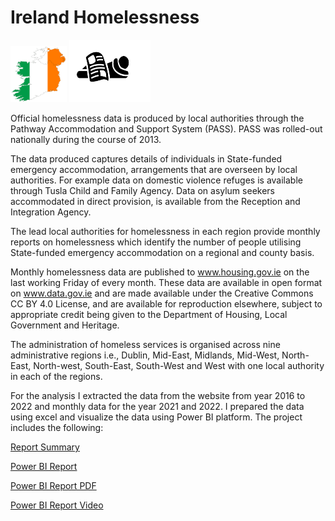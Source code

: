 # Ireland Homelessness 
<img src="Map5.png" alt="Map" width="90" height="90"/> <img src="icon.png" alt="icon" width="130" height="100"/>

Official homelessness data is produced by local authorities through the Pathway Accommodation and Support System (PASS). PASS was rolled-out nationally during the course of 2013.

The data produced captures details of individuals in State-funded emergency accommodation, arrangements that are overseen by local authorities. For example data on domestic violence refuges is available through Tusla Child and Family Agency. Data on asylum seekers accommodated in direct provision, is available from the Reception and Integration Agency.

The lead local authorities for homelessness in each region provide monthly reports on homelessness which identify the number of people utilising State-funded emergency accommodation on a regional and county basis.

Monthly homelessness data are published to www.housing.gov.ie on the last working Friday of every month. These data are available in open format on www.data.gov.ie and are made available under the Creative Commons CC BY 4.0 License, and are available for reproduction elsewhere, subject to appropriate credit being given to the Department of Housing, Local Government and Heritage.

The administration of homeless services is organised across nine administrative regions i.e., Dublin, Mid-East, Midlands, Mid-West, North-East, North-west, South-East,
South-West and West with one local authority in each of the regions.

For the analysis I extracted the data from the website from year 2016 to 2022 and monthly data for the year 2021 and 2022.
I prepared the data using excel and visualize the data using Power BI platform.
The project includes the following:

[Report Summary](https://github.com/SadafTariq/HomelessnessIreland/blob/main/Report%20Summary.pdf)

[Power BI Report](https://github.com/SadafTariq/HomelessnessIreland/blob/main/Homelessness2021-2022.pbix)

[Power BI Report PDF](https://github.com/SadafTariq/HomelessnessIreland/blob/main/Homelessness.pdf)

[Power BI Report Video](https://github.com/SadafTariq/HomelessnessIreland/blob/main/PBIReportVid.mp4)
